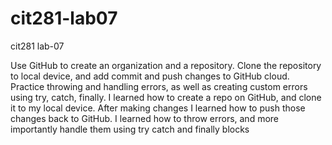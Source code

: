 # cit281-lab07
cit281 lab-07
<p>Use GitHub to create an organization and a repository. Clone the repository to local device, and add commit and push changes to GitHub cloud. Practice throwing and handling errors, as well as creating custom errors using try, catch, finally. I learned how to create a repo on GitHub, and clone it to my local device. After making changes I learned how to push those changes back to GitHub. I learned how to throw errors, and more importantly handle them using try catch and finally blocks</p>
